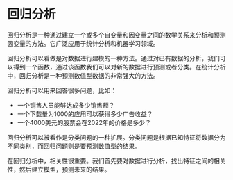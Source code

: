 # 回归分析
回归分析是一种通过建立一个或多个自变量和因变量之间的数学关系来分析和预测因变量的方法。它广泛应用于统计分析和机器学习领域。

回归分析可以看做是对数据进行建模的一种方法。通过对已有数据的分析，我们可以得到一个函数，通过该函数我们可以对新的数据进行预测或者分类。在统计分析中，回归分析是一种预测数值型数据的非常强大的方法。

回归分析可以用来回答很多问题，比如：

+ 一个销售人员能够达成多少销售额？
+ 一个下载量为1000的应用可以获得多少广告收益？
+ 一个4000美元的股票会在2022年的价格是多少？

回归分析可以被看作是分类问题的一种扩展。分类问题是根据已知特征将数据分为不同类别，而回归问题则是要预测数值型的结果。

在回归分析中，相关性很重要。我们首先要对数据进行分析，找出特征之间的相关性，然后建立模型，预测未来的结果。